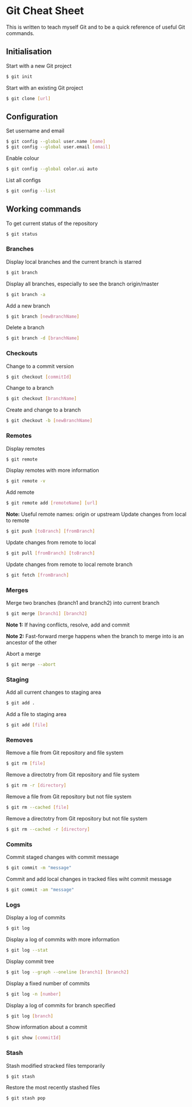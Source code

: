 # Git Cheat Sheet
This is written to teach myself Git and to be a quick reference of useful Git commands.
## Initialisation
Start with a new Git project
```bash
$ git init
```
Start with an existing Git project
```bash
$ git clone [url]
```
## Configuration
Set username and email
```bash
$ git config --global user.name [name]
$ git config --global user.email [email]
```
Enable colour
```bash
$ git config --global color.ui auto
```
List all configs
```bash
$ git config --list
```
## Working commands
To get current status of the repository
```bash
$ git status
```
### Branches
Display local branches and the current branch is starred
```bash
$ git branch
```
Display all branches, especially to see the branch origin/master
```bash
$ git branch -a
```
Add a new branch
```bash
$ git branch [newBranchName]
```
Delete a branch
```bash
$ git branch -d [branchName]
```
### Checkouts
Change to a commit version
```bash
$ git checkout [commitId]
```
Change to a branch
```bash
$ git checkout [branchName]
```
Create and change to a branch
```bash
$ git checkout -b [newBranchName]
```
### Remotes
Display remotes
```bash
$ git remote
```
Display remotes with more information
```bash
$ git remote -v
```
Add remote
```bash
$ git remote add [remoteName] [url]
```
**Note:** Useful remote names: origin or upstream
Update changes from local to remote
```bash
$ git push [toBranch] [fromBranch]
```
Update changes from remote to local
```bash
$ git pull [fromBranch] [toBranch]
```
Update changes from remote to local remote branch
```bash
$ git fetch [fromBranch]
```
### Merges
Merge two branches (branch1 and branch2) into current branch
```bash
$ git merge [branch1] [branch2]
```
**Note 1:** If having conflicts, resolve, add and commit

**Note 2:** Fast-forward merge happens when the branch to merge into is an ancestor of the other

Abort a merge
```bash
$ git merge --abort
```
### Staging
Add all current changes to staging area
```bash
$ git add .
```
Add a file to staging area
```bash
$ git add [file]
```
### Removes
Remove a file from Git repository and file system
```bash
$ git rm [file]
```
Remove a directotry from Git repository and file system
```bash
$ git rm -r [directory]
```
Remove a file from Git repository but not file system
```bash
$ git rm --cached [file]
```
Remove a directotry from Git repository but not file system
```bash
$ git rm --cached -r [directory]
```
### Commits
Commit staged changes with commit message
```bash
$ git commit -m "message"
```
Commit and add local changes in tracked files wiht commit message
```bash
$ git commit -am "message"
```
### Logs
Display a log of commits
```bash
$ git log
```
Display a log of commits with more information
```bash
$ git log --stat
```
Display commit tree
```bash
$ git log --graph --oneline [branch1] [branch2]
```
Display a fixed number of commits
```bash
$ git log -n [number]
```
Display a log of commits for branch specified
```bash
$ git log [branch]
```
Show information about a commit
```bash
$ git show [commitId]
```
### Stash
Stash modified stracked files temporarily
```bash
$ git stash
```
Restore the most recently stashed files
```bash
$ git stash pop
```
